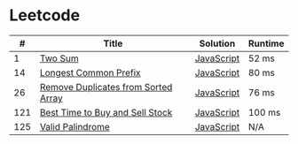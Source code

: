 # Leetcode

| # | Title | Solution | Runtime |
|---| ----- | -------- | ------- |
|1|[ Two Sum](https://leetcode.com/problems/two-sum/)|[JavaScript](./solutions/1.%20Two%20Sum.js)|52 ms|
|14|[ Longest Common Prefix](https://leetcode.com/problems/longest-common-prefix/)|[JavaScript](./solutions/14.%20Longest%20Common%20Prefix.js)|80 ms|
|26|[ Remove Duplicates from Sorted Array](https://leetcode.com/problems/remove-duplicates-from-sorted-array/)|[JavaScript](./solutions/26.%20Remove%20Duplicates%20from%20Sorted%20Array.js)|76 ms|
|121|[ Best Time to Buy and Sell Stock](https://leetcode.com/problems/best-time-to-buy-and-sell-stock/)|[JavaScript](./solutions/121.%20Best%20Time%20to%20Buy%20and%20Sell%20Stock.js)|100 ms|
|125|[ Valid Palindrome](https://leetcode.com/problems/valid-palindrome/)|[JavaScript](./solutions/125.%20Valid%20Palindrome.js)|N/A|
